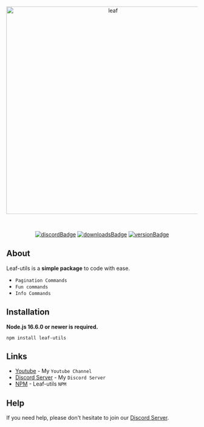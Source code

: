 <div align="center">
  <br />
  <p>
    <a href="https://discord.gg/yfD2Vmnr6F"><img src="https://media.discordapp.net/attachments/803008441298976867/880518000309059686/leaf-utils.png?width=1395&height=322" width="546" alt="leaf" /></a>
  </p>
  <br />
  <p>
    
[![discordBadge](https://img.shields.io/badge/Chat-Coding%20Planet-7289d9?style=for-the-badge&logo=discord)](https://discord.gg/yfD2Vmnr6F)
[![downloadsBadge](https://img.shields.io/npm/dt/leaf-utils?style=for-the-badge)](https://npmjs.com/leaf-utils)
[![versionBadge](https://img.shields.io/npm/v/leaf-utils?style=for-the-badge)](https://npmjs.com/leaf-utils)
  </p>
</div>

## About

Leaf-utils is a **simple package** to code with ease.

- `Pagination Commands`
- `Fun commands`
- `Info Commands`

## Installation

**Node.js 16.6.0 or newer is required.**  

```sh-session
npm install leaf-utils
```


## Links

- [Youtube](https://www.youtube.com/channel/UC9yRVadElzxSO3ZUywK6Yig) - My `Youtube Channel`
- [Discord Server](https://discord.gg/yfD2Vmnr6F) - My `Discord Server`
- [NPM](https://www.npmjs.com/package/leaf-utils) - Leaf-utils `NPM`


## Help

If you need help, please don't hesitate to join our [Discord Server](https://discord.gg/yfD2Vmnr6F).
